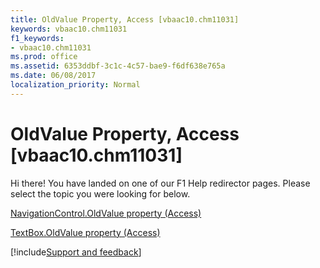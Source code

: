 ```yaml
---
title: OldValue Property, Access [vbaac10.chm11031]
keywords: vbaac10.chm11031
f1_keywords:
- vbaac10.chm11031
ms.prod: office
ms.assetid: 6353ddbf-3c1c-4c57-bae9-f6df638e765a
ms.date: 06/08/2017
localization_priority: Normal
---
```



# OldValue Property, Access [vbaac10.chm11031]

Hi there! You have landed on one of our F1 Help redirector pages. Please select the topic you were looking for below.

[NavigationControl.OldValue property (Access)](https://msdn.microsoft.com/library/ddee64e6-38cf-d033-4963-76529744ef81%28Office.15%29.aspx)

[TextBox.OldValue property (Access)](https://msdn.microsoft.com/library/d62150d2-6dc6-85c0-0452-e9e5fee199b4%28Office.15%29.aspx)

[!include[Support and feedback](~/includes/feedback-boilerplate.md)]